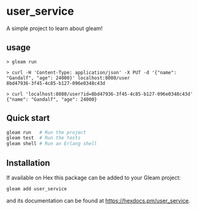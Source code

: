 # user_service

A simple project to learn about gleam!

## usage

```
> gleam run

> curl -H 'Content-Type: application/json' -X PUT -d '{"name": "Gandalf", "age": 24000}' localhost:8080/user
8bd47936-3f45-4c85-b127-096e0348c43d

> curl 'localhost:8080/user?id=8bd47936-3f45-4c85-b127-096e0348c43d'
{"name": "Gandalf", "age": 24000}
```

## Quick start

```sh
gleam run   # Run the project
gleam test  # Run the tests
gleam shell # Run an Erlang shell
```

## Installation

If available on Hex this package can be added to your Gleam project:

```sh
gleam add user_service
```

and its documentation can be found at <https://hexdocs.pm/user_service>.
